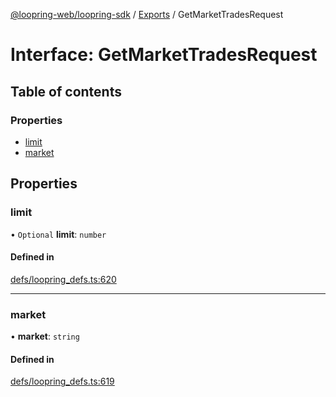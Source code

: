 [@loopring-web/loopring-sdk](../README.md) / [Exports](../modules.md) / GetMarketTradesRequest

# Interface: GetMarketTradesRequest

## Table of contents

### Properties

- [limit](GetMarketTradesRequest.md#limit)
- [market](GetMarketTradesRequest.md#market)

## Properties

### limit

• `Optional` **limit**: `number`

#### Defined in

[defs/loopring_defs.ts:620](https://github.com/Loopring/loopring_sdk/blob/cd42b57/src/defs/loopring_defs.ts#L620)

___

### market

• **market**: `string`

#### Defined in

[defs/loopring_defs.ts:619](https://github.com/Loopring/loopring_sdk/blob/cd42b57/src/defs/loopring_defs.ts#L619)
